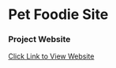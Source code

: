 # Pet Foodie Site

### Project Website

[Click Link to View Website](https://nancyxu94.github.io/PetFoodie/index.html)
